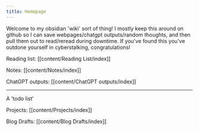 ```yaml
---
title: Homepage
---
```

Welcome to my obsidian 'wiki' sort of thing! I mostly keep this around on github so I can save webpages/chatgpt outputs/random thoughts, and then pull them out to read/reread during downtime. If you've found this you've outdone yourself in cyberstalking, congratulations!

Reading list: [[content/Reading List/index]]

Notes: [[content/Notes/index]]

ChatGPT outputs: [[content/ChatGPT outputs/index]]

------

A 'todo list' 

Projects: [[content/Projects/index]]

Blog Drafts: [[content/Blog Drafts/index]]


